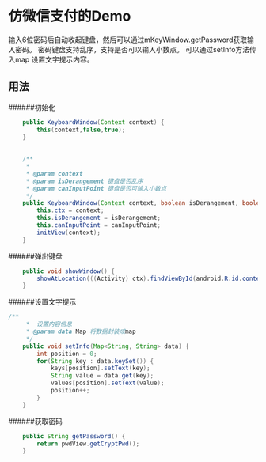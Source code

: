 仿微信支付的Demo
===
输入6位密码后自动收起键盘，然后可以通过mKeyWindow.getPassword获取输入密码。
密码键盘支持乱序，支持是否可以输入小数点。
可以通过setInfo方法传入map 设置文字提示内容。

用法
---
######初始化
```java
	public KeyboardWindow(Context context) {
		this(context,false,true);
	}
	
	
	/**
	 * 
	 * @param context
	 * @param isDerangement 键盘是否乱序
	 * @param canInputPoint 键盘是否可输入小数点
	 */
	public KeyboardWindow(Context context, boolean isDerangement, boolean canInputPoint) {
		this.ctx = context;
		this.isDerangement = isDerangement;
		this.canInputPoint = canInputPoint;
		initView(context);
	}
```
######弹出键盘
```java
	public void showWindow() {
		showAtLocation(((Activity) ctx).findViewById(android.R.id.content).getRootView(), Gravity.BOTTOM, 0, 0);
	}
```
######设置文字提示
```java
/**
	 *  设置内容信息
	 * @param data Map 将数据封装成map
	 */
	public void setInfo(Map<String, String> data) {
		int position = 0;
		for(String key : data.keySet()) {
			keys[position].setText(key);
			String value = data.get(key);
			values[position].setText(value);
			position++;
		}
	}
```
######获取密码
```java
	public String getPassword() {
		return pwdView.getCryptPwd();
	}
```

